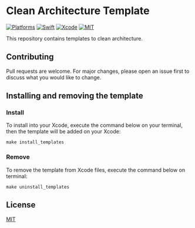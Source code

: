# Clean Architecture Template

[![Platforms](https://img.shields.io/badge/platforms-iOS-lightgrey.svg)](https://github.com/cardoso19/MDTAlert) [![Swift](https://img.shields.io/badge/Swift-5.0-orange.svg)](https://swift.org) [![Xcode](https://img.shields.io/badge/Xcode-10.2.1-blue.svg)](https://developer.apple.com/xcode) [![MIT](https://img.shields.io/badge/License-MIT-red.svg)](https://opensource.org/licenses/MIT)

This repository contains templates to clean architecture.

## Contributing
Pull requests are welcome. For major changes, please open an issue first to discuss what you would like to change.

## Installing and removing the template

### Install

To install into your Xcode, execute the command below on your terminal, then the template will be added on your Xcode:

```make install_templates```

### Remove

To remove the template from Xcode files, execute the command below on terminal:

```make uninstall_templates```

## License
[MIT](https://choosealicense.com/licenses/mit/)
